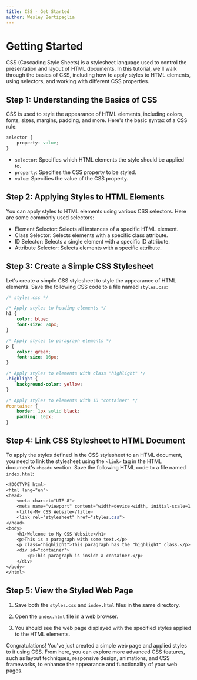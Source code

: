 ```yaml
---
title: CSS - Get Started
author: Wesley Bertipaglia
---
```

# Getting Started

CSS (Cascading Style Sheets) is a stylesheet language used to control the presentation and layout of HTML documents. In this tutorial, we'll walk through the basics of CSS, including how to apply styles to HTML elements, using selectors, and working with different CSS properties.

## Step 1: Understanding the Basics of CSS

CSS is used to style the appearance of HTML elements, including colors, fonts, sizes, margins, padding, and more. Here's the basic syntax of a CSS rule:

```css
selector {
    property: value;
}
```

- `selector`: Specifies which HTML elements the style should be applied to.
- `property`: Specifies the CSS property to be styled.
- `value`: Specifies the value of the CSS property.

## Step 2: Applying Styles to HTML Elements

You can apply styles to HTML elements using various CSS selectors. Here are some commonly used selectors:

- Element Selector: Selects all instances of a specific HTML element.
- Class Selector: Selects elements with a specific class attribute.
- ID Selector: Selects a single element with a specific ID attribute.
- Attribute Selector: Selects elements with a specific attribute.

## Step 3: Create a Simple CSS Stylesheet

Let's create a simple CSS stylesheet to style the appearance of HTML elements. Save the following CSS code to a file named `styles.css`:

```css
/* styles.css */

/* Apply styles to heading elements */
h1 {
    color: blue;
    font-size: 24px;
}

/* Apply styles to paragraph elements */
p {
    color: green;
    font-size: 16px;
}

/* Apply styles to elements with class "highlight" */
.highlight {
    background-color: yellow;
}

/* Apply styles to elements with ID "container" */
#container {
    border: 1px solid black;
    padding: 10px;
}
```

## Step 4: Link CSS Stylesheet to HTML Document

To apply the styles defined in the CSS stylesheet to an HTML document, you need to link the stylesheet using the `<link>` tag in the HTML document's `<head>` section. Save the following HTML code to a file named `index.html`:

```css
<!DOCTYPE html>
<html lang="en">
<head>
    <meta charset="UTF-8">
    <meta name="viewport" content="width=device-width, initial-scale=1.0">
    <title>My CSS Website</title>
    <link rel="stylesheet" href="styles.css">
</head>
<body>
    <h1>Welcome to My CSS Website</h1>
    <p>This is a paragraph with some text.</p>
    <p class="highlight">This paragraph has the "highlight" class.</p>
    <div id="container">
        <p>This paragraph is inside a container.</p>
    </div>
</body>
</html>
```

## Step 5: View the Styled Web Page

1. Save both the `styles.css` and `index.html` files in the same directory.
    
2. Open the `index.html` file in a web browser.
    
3. You should see the web page displayed with the specified styles applied to the HTML elements.
    

Congratulations! You've just created a simple web page and applied styles to it using CSS. From here, you can explore more advanced CSS features, such as layout techniques, responsive design, animations, and CSS frameworks, to enhance the appearance and functionality of your web pages.
